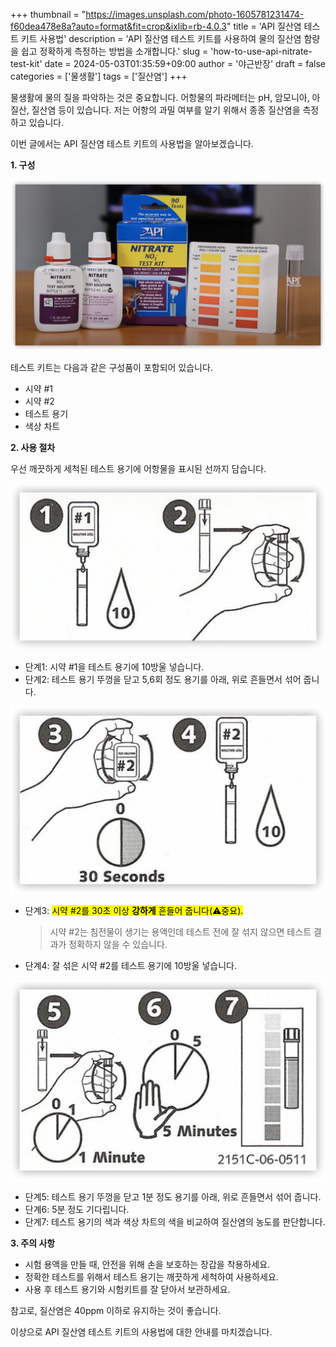 +++
thumbnail = "https://images.unsplash.com/photo-1605781231474-f60dea478e8a?auto=format&fit=crop&ixlib=rb-4.0.3"
title = 'API 질산염 테스트 키트 사용법'
description = 'API 질산염 테스트 키트를 사용하여 물의 질산염 함량을 쉽고 정확하게 측정하는 방법을 소개합니다.'
slug = 'how-to-use-api-nitrate-test-kit'
date = 2024-05-03T01:35:59+09:00
author = '야근반장'
draft = false
categories = ['물생활']
tags = ['질산염']
+++

물생활에 물의 질을 파악하는 것은 중요합니다. 어항물의 파라메터는 pH, 암모니아, 아질산, 질산염 등이 있습니다. 저는 어항의 과밀 여부를 알기 위해서 종종 질산염을 측정하고 있습니다.

이번 글에서는 API 질산염 테스트 키트의 사용법을 알아보겠습니다.

**1. 구성**

![구성품](test-kit-components.png)

테스트 키트는 다음과 같은 구성품이 포함되어 있습니다.

- 시약 #1
- 시약 #2
- 테스트 용기
- 색상 차트

**2. 사용 절차**

우선 깨끗하게 세척된 테스트 용기에 어항물을 표시된 선까지 담습니다.

![1,2단계](step12.png)

- 단계1: 시약 #1을 테스트 용기에 10방울 넣습니다.
- 단계2: 테스트 용기 뚜껑을 닫고 5,6회 정도 용기를 아래, 위로 흔들면서 섞어 줍니다.

![3,4단계](step34.png)

- 단계3: <mark>시약 #2를 30초 이상 **강하게** 흔들어 줍니다(⚠️중요).</mark>
    > 시약 #2는 침전물이 생기는 용액인데 테스트 전에 잘 섞지 않으면 테스트 결과가 정확하지 않을 수 있습니다.
- 단계4: 잘 섞은 시약 #2를 테스트 용기에 10방울 넣습니다.

![5,6,7단계](step567.png)

- 단계5: 테스트 용기 뚜껑을 닫고 1분 정도 용기를 아래, 위로 흔들면서 섞어 줍니다.
- 단계6: 5분 정도 기다립니다.
- 단계7: 테스트 용기의 색과 색상 차트의 색을 비교하여 질산염의 농도를 판단합니다.

**3. 주의 사항**

- 시험 용액을 만들 때, 안전을 위해 손을 보호하는 장갑을 착용하세요.
- 정확한 테스트를 위해서 테스트 용기는 깨끗하게 세척하여 사용하세요.
- 사용 후 테스트 용기와 시험키트를 잘 닫아서 보관하세요.

참고로, 질산염은 40ppm 이하로 유지하는 것이 좋습니다.

이상으로 API 질산염 테스트 키트의 사용법에 대한 안내를 마치겠습니다. 
